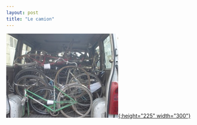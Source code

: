 ```yaml
---
layout: post
title: "Le camion"
---
```



[![Le camion](/assets/DSC05491-300x225.jpg "Le camion"){:height="225" width="300"}](/assets/DSC05491.jpg "Le camion")
